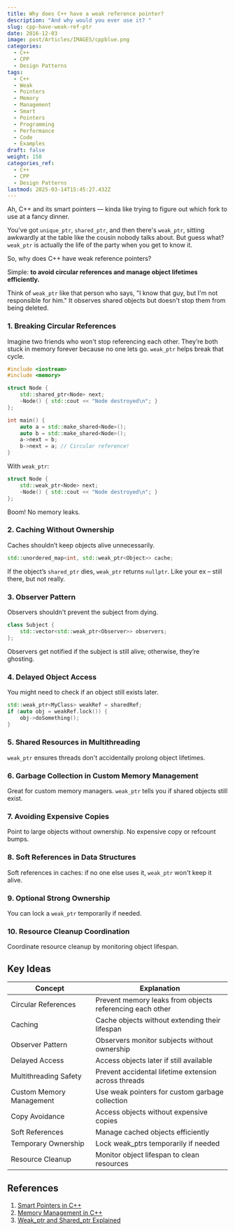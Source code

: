 ```yaml
---
title: Why does C++ have a weak reference pointer?
description: "And why would you ever use it? "
slug: cpp-have-weak-ref-ptr
date: 2016-12-03
image: post/Articles/IMAGES/cppblue.png
categories:
  - C++
  - CPP
  - Design Patterns
tags:
  - C++
  - Weak
  - Pointers
  - Memory
  - Management
  - Smart
  - Pointers
  - Programming
  - Performance
  - Code
  - Examples
draft: false
weight: 158
categories_ref:
  - C++
  - CPP
  - Design Patterns
lastmod: 2025-03-14T15:45:27.432Z
---
```

<!-- 
# Why does C++ have a weak reference pointer? And why would you ever use it? Here are 10 examples
-->

Ah, C++ and its smart pointers — kinda like trying to figure out which fork to use at a fancy dinner.

You've got `unique_ptr`, `shared_ptr`, and then there's `weak_ptr`, sitting awkwardly at the table like the cousin nobody talks about. But guess what? `weak_ptr` is actually the life of the party when you get to know it.

So, why does C++ have weak reference pointers?

Simple: **to avoid circular references and manage object lifetimes efficiently.**

Think of `weak_ptr` like that person who says, "I know that guy, but I'm not responsible for him." It observes shared objects but doesn't stop them from being deleted.

### 1. **Breaking Circular References**

Imagine two friends who won't stop referencing each other. They’re both stuck in memory forever because no one lets go. `weak_ptr` helps break that cycle.

```cpp
#include <iostream>
#include <memory>

struct Node {
    std::shared_ptr<Node> next;
    ~Node() { std::cout << "Node destroyed\n"; }
};

int main() {
    auto a = std::make_shared<Node>();
    auto b = std::make_shared<Node>();
    a->next = b;
    b->next = a; // Circular reference!
}
```

With `weak_ptr`:

```cpp
struct Node {
    std::weak_ptr<Node> next;
    ~Node() { std::cout << "Node destroyed\n"; }
};
```

Boom! No memory leaks.

### 2. **Caching Without Ownership**

Caches shouldn’t keep objects alive unnecessarily.

```cpp
std::unordered_map<int, std::weak_ptr<Object>> cache;
```

If the object’s `shared_ptr` dies, `weak_ptr` returns `nullptr`. Like your ex – still there, but not really.

### 3. **Observer Pattern**

Observers shouldn't prevent the subject from dying.

```cpp
class Subject {
    std::vector<std::weak_ptr<Observer>> observers;
};
```

Observers get notified if the subject is still alive; otherwise, they’re ghosting.

### 4. **Delayed Object Access**

You might need to check if an object still exists later.

```cpp
std::weak_ptr<MyClass> weakRef = sharedRef;
if (auto obj = weakRef.lock()) {
    obj->doSomething();
}
```

### 5. **Shared Resources in Multithreading**

`weak_ptr` ensures threads don't accidentally prolong object lifetimes.

### 6. **Garbage Collection in Custom Memory Management**

Great for custom memory managers. `weak_ptr` tells you if shared objects still exist.

### 7. **Avoiding Expensive Copies**

Point to large objects without ownership. No expensive copy or refcount bumps.

### 8. **Soft References in Data Structures**

Soft references in caches: if no one else uses it, `weak_ptr` won't keep it alive.

### 9. **Optional Strong Ownership**

You can lock a `weak_ptr` temporarily if needed.

### 10. **Resource Cleanup Coordination**

Coordinate resource cleanup by monitoring object lifespan.

## Key Ideas

| **Concept**              | **Explanation**                                          |
| ------------------------ | -------------------------------------------------------- |
| Circular References      | Prevent memory leaks from objects referencing each other |
| Caching                  | Cache objects without extending their lifespan           |
| Observer Pattern         | Observers monitor subjects without ownership             |
| Delayed Access           | Access objects later if still available                  |
| Multithreading Safety    | Prevent accidental lifetime extension across threads     |
| Custom Memory Management | Use weak pointers for custom garbage collection          |
| Copy Avoidance           | Access objects without expensive copies                  |
| Soft References          | Manage cached objects efficiently                        |
| Temporary Ownership      | Lock weak\_ptrs temporarily if needed                    |
| Resource Cleanup         | Monitor object lifespan to clean resources               |

## References

1. [Smart Pointers in C++](https://en.cppreference.com/w/cpp/memory)
2. [Memory Management in C++](https://isocpp.org/wiki/faq/memory-management)
3. [Weak\_ptr and Shared\_ptr Explained](https://en.cppreference.com/w/cpp/memory/weak_ptr)
